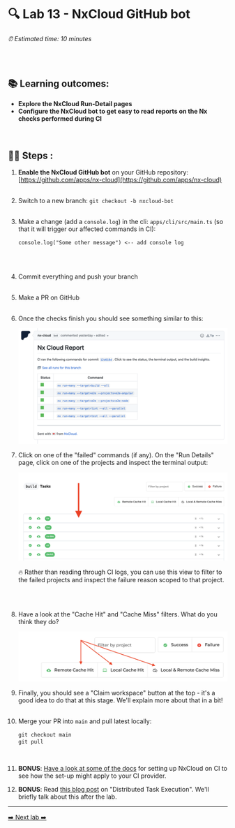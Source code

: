 # 🔍 Lab 13 - NxCloud GitHub bot

###### ⏰ Estimated time: 10 minutes
<br />

## 📚 Learning outcomes:

- **Explore the NxCloud Run-Detail pages**
- **Configure the NxCloud bot to get easy to read reports on the Nx checks performed during CI**
<br /><br /><br />

## 🏋️‍♀️ Steps :

1. **Enable the NxCloud GitHub bot** on your GitHub repository: [https://github.com/apps/nx-cloud](https://github.com/apps/nx-cloud)
   <br /> <br />
2. Switch to a new branch: `git checkout -b nxcloud-bot`
   <br /> <br />

3. Make a change (add a `console.log`) in the cli: `apps/cli/src/main.ts` (so that it will trigger our affected commands in CI):

    ```
    console.log("Some other message") <-- add console log
    ```

   <br /> <br />

4. Commit everything and push your branch
   <br /> <br />
5. Make a PR on GitHub
   <br /> <br />
6. Once the checks finish you should see something similar to this:

    ![NxCloud Bot](./nx_cloud_bot.png)
    <br />
    
7. Click on one of the "failed" commands (if any). On the "Run Details" page, click on one of the projects and inspect the terminal output:

    ![Nx Cloud project](./nx-cloud-projects.png)
    
    🔥 Rather than reading through CI logs, you can use this view to filter to the failed projects and inspect the failure reason scoped to that project.

    <br /> <br />
    
8. Have a look at the "Cache Hit" and "Cache Miss" filters. What do you think they do?

    ![Cache hit/miss](./cache_hit_miss.png)
    <br />
    
9. Finally, you should see a "Claim workspace" button at the top - it's a good idea to do that at this stage. We'll explain more about that in a bit!
   <br /> <br />

10. Merge your PR into `main` and pull latest locally:

    ```
    git checkout main
    git pull
    ```
    <br />

11. **BONUS**: [Have a look at some of the docs](https://nx.dev/nx-cloud/set-up/set-up-dte#ci/cd-examples) for setting up NxCloud on CI to see how the set-up might apply to your CI provider.
12. **BONUS**: Read [this blog post](https://nx.dev/concepts/dte) on "Distributed Task Execution". We'll briefly talk about this after the lab.

---

[➡️ Next lab ➡️](../lab18/LAB.md)
